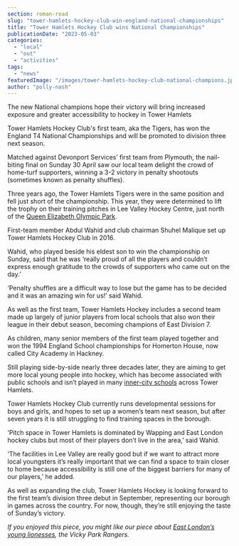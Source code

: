 ```yaml
---
section: roman-road
slug: "tower-hamlets-hockey-club-win-england-national-championships"
title: "Tower Hamlets Hockey Club wins National Championships"
publicationDate: "2023-05-03"
categories: 
  - "local"
  - "out"
  - "activities"
tags: 
  - "news"
featuredImage: "/images/tower-hamlets-hockey-club-national-champions.jpg"
author: "polly-nash"
---
```


The new National champions hope their victory will bring increased exposure and greater accessibility to hockey in Tower Hamlets

Tower Hamlets Hockey Club's first team, aka the Tigers, has won the England T4 National Championships and will be promoted to division three next season. 

Matched against Devonport Services’ first team from Plymouth, the nail-biting final on Sunday 30 April saw our local team delight the crowd of home-turf supporters, winning a 3-2 victory in penalty shootouts (sometimes known as penalty shuffles). 

Three years ago, the Tower Hamlets Tigers were in the same position and fell just short of the championship. This year, they were determined to lift the trophy on their training pitches in Lee Valley Hockey Centre, just north of the [Queen Elizabeth Olympic Park](https://romanroadlondon.com/ten-years-on-queen-elizabeth-olympic-park/).

First-team member Abdul Wahid and club chairman Shuhel Malique set up Tower Hamlets Hockey Club in 2016.

Wahid, who played beside his eldest son to win the championship on Sunday, said that he was ‘really proud of all the players and couldn’t express enough gratitude to the crowds of supporters who came out on the day.’

‘Penalty shuffles are a difficult way to lose but the game has to be decided and it was an amazing win for us!’ said Wahid. 

As well as the first team, Tower Hamlets Hockey includes a second team made up largely of junior players from local schools that also won their league in their debut season, becoming champions of East Division 7. 

As children, many senior members of the first team played together and won the 1994 England School championships for Homerton House, now called City Academy in Hackney.

Still playing side-by-side nearly three decades later, they are aiming to get more local young people into hockey, which has become associated with public schools and isn’t played in many [inner-city schools](https://romanroadlondon.com/free-school-meals-secondary-schools-tower-hamlets-first-borough/) across Tower Hamlets. 

Tower Hamlets Hockey Club currently runs developmental sessions for boys and girls, and hopes to set up a women’s team next season, but after seven years it is still struggling to find training spaces in the borough. 

‘Pitch space in Tower Hamlets is dominated by Wapping and East London hockey clubs but most of their players don’t live in the area,’ said Wahid. 

‘The facilities in Lee Valley are really good but if we want to attract more local youngsters it’s really important that we can find a space to train closer to home because accessibility is still one of the biggest barriers for many of our players,’ he added. 

As well as expanding the club, Tower Hamlets Hockey is looking forward to the first team’s division three debut in September, representing our borough in games across the country. For now, though, they’re still enjoying the taste of Sunday’s victory. 

  
_If you enjoyed this piece, you might like our piece about_ [_East London’s young lionesses_](https://romanroadlondon.com/vicky-park-rangers-fc-female-football/)_, the Vicky Park Rangers._


